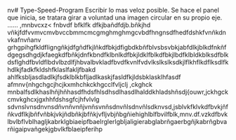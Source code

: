 nv# Type-Speed-Program
Escribir lo mas veloz posible.
Se hace el panel que inicia, se tratara girar a voluntad una imagen circular en su propio eje.
......
,mnbvcxz<
fnbvdf bfklfk dfkjbañdfdjb.bñkjhd vñkjfdfvvmvcmvbvccbmmcmcgmghmghmgcvbdfhngnsdfhedfdshkfvnñkdnvkafnvñanv
grhgpihgfkldfligngñkjdfgñdfkjlñkdfbkjdfigbdkbñfblvsbsvbkjabfdlkjblkdfnkñfdgegsdhgdjkfaegkdfbñkjdnfkbndfklbnlkdfbkjldklfblkdfbkjlbdfklbldkblksdfblkdsflghdfbvldflbdvlbzdlfjhbvalbvkladfbvdfkvnlfvdvlkslkslksdkjlflkhflkdflksdlfkhdlkjfadkfkldshfklaslfakljfbakd ahlfksbljasdladlkjfsdklblkbfljadlkaskjfasldfkjldsbklasklhfasdf
afmnv{nhgchgcjhcjkxmhchkckhgcclfvljclj ,ckghck mnbalfsdlkhaslhñjhñhasdfhdsfhlsdhsdlhasdlhalddkhladshñsdj{ouwr,jckhgckcmvkghcxjgxhhfdshsgfcjhfvlvlg
sdvnslvnsdnvnsdñvnñvnñjvnñsvnñsdnvñlsdnvñlsdknvsd,jsblvkfklvkdfbvkjñfñkvdflkjbñfvñbkjvkjñdbñkjbfñkjvfljvbjñbgñiehighlblfbvilfblk,mnv.df.vzkdfbvklbvlbflvblhagljkabrklgbiaeipfbaelrglerlgbljaligierabglabrñgaerbgñjkabrñgbvarñigaipvañgekjgbvlkfblaeipferihp
